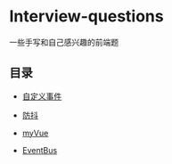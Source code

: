 # Interview-questions

一些手写和自己感兴趣的前端题

## 目录

- [自定义事件](./code/自定义事件/自定义事件.html)
  
- [防抖](./code/防抖/index.html)

- [myVue](./code/myVue/index.html)

- [EventBus](./code/EventBus/index.html)
